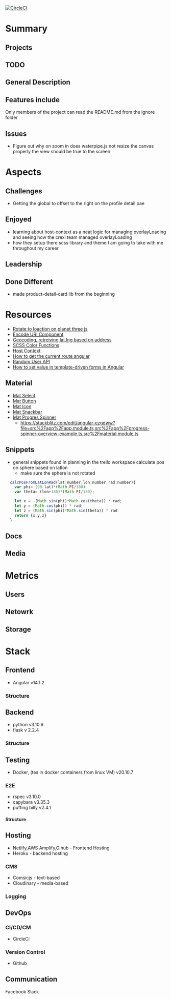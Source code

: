 [![CircleCI](https://circleci.com/gh/WindMillCode/WindMillCodeSite.svg?style=svg)](<LINK>)


# Summary

## Projects

## TODO

## General Description

## Features include 
Only members of the project can read the README.md from the ignore folder

## Issues
* Figure out why on zoom in does waterpipe.js not resize the canvas properly the view should be true to the screen

# Aspects

## Challenges
* Getting the global to offset to the right on the profile detail pae


## Enjoyed
* learning about host-context as a neat logic for managing overlayLoading and seeing how the crexi team managed overlayLoading
* how they setup there scss library and theme I am going to take with me throughout my career

## Leadership

## Done Different
* made product-detail-card lib from the beginning 




# Resources
* [Rotate to loaction on planet three js](https://www.youtube.com/watch?v=2pUzJOfekVE)
* [Encode URI Component](https://stackoverflow.com/a/332888)
* [Geocoding, retreiving lat,lng based on address](https://developers.google.com/maps/documentation/geocoding/requests-geocoding)
* [SCSS Color Functions](https://www.w3schools.com/sass/sass_functions_color.php)
* [Host Context](https://blog.angular-university.io/angular-host-context/)
* [How to get the current route angular](https://www.tektutorialshub.com/angular/how-to-get-the-current-route-or-url-in-angular/)
* [Random User API](https://randomuser.me/documentation#howto)
* [How to set value in template-driven forms in Angular](https://www.tektutorialshub.com/angular/how-to-set-value-in-template-driven-forms-in-angular/)


## Material
* [Mat Select](https://material.angular.io/components/select/examples)
* [Mat Button](https://material.angular.io/components/button/api)
* [Mat Icon](https://www.developer.com/languages/javascript/using-material-font-icons-in-your-angular-11-projects/)
* [Mat Snackbar](https://material.angular.io/components/snack-bar)
* [Mat Progres Spinner](https://material.angular.io/components/progress-spinner/overview)
  * https://stackblitz.com/edit/angular-ezgdww?file=src%2Fapp%2Fapp.module.ts,src%2Fapp%2Fprogress-spinner-overview-example.ts,src%2Fmaterial.module.ts


## Snippets
* general snippets found in planning in the trello workspace
calculate pos on sphere based on latlon
  * make sure the sphere is not rotated
```js
  calcPosFromLatLonRad(lat:number,lon:number,rad:number){
    var phi= (90-lat)*(Math.PI/180)
    var theta= (lon+180)*(Math.PI/180);

    let x = -(Math.sin(phi)*Math.cos(theta)) * rad;
    let y = (Math.cos(phi)) * rad;
    let z = (Math.sin(phi)*Math.sin(theta)) * rad
    return {x,y,z}
  }
```

## Docs

## Media 
<!-- bunch of links -->


# Metrics

## Users

## Netowrk

## Storage


# Stack 

## Frontend
* Angular v14.1.2
### Structure


## Backend
* python v3.10.6
* flask v 2.2.4

### Structure



## Testing
* Docker, (tes in docker containers from linux VM) v20.10.7

### E2E
* rspec    v3.10.0
* capybara v3.35.3
* puffing billy v2.4.1

#### Structure


## Hosting
* Netlify,AWS Amplify,Gihub - Frontend Hosting
* Heroku - backend hosting

### CMS
* Comsicjs - text-based
* Cloudinary - media-based



### Logging

## DevOps

### CI/CD/CM
* CircleCi

### Version Control
* Github

## Communication
Facebook 
Slack















